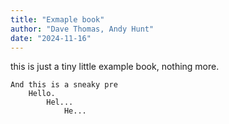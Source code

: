 ```yaml
---
title: "Exmaple book"
author: "Dave Thomas, Andy Hunt"
date: "2024-11-16"
---
```


this is just a tiny little example book, nothing more.

```
And this is a sneaky pre
    Hello.
        Hel...
            He...
```
